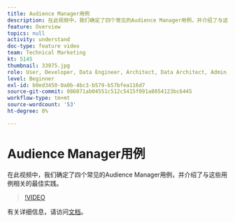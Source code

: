 ```yaml
---
title: Audience Manager用例
description: 在此视频中，我们确定了四个常见的Audience Manager用例，并介绍了与这些用例相关的最佳实践。
feature: Overview
topics: null
activity: understand
doc-type: feature video
team: Technical Marketing
kt: 5145
thumbnail: 33975.jpg
role: User, Developer, Data Engineer, Architect, Data Architect, Admin, Leader
level: Beginner
exl-id: b0ed3450-0a0b-4bc3-b579-b57bfea116d7
source-git-commit: 086071ab04551c512c5415f091a8054123bc6445
workflow-type: tm+mt
source-wordcount: '53'
ht-degree: 0%

---
```


# Audience Manager用例

在此视频中，我们确定了四个常见的Audience Manager用例，并介绍了与这些用例相关的最佳实践。

>[!VIDEO](https://video.tv.adobe.com/v/37272/?quality=12&captions=chi_hans)

有关详细信息，请访问[文档](https://experienceleague.adobe.com/docs/audience-manager/user-guide/aam-home.html?lang=zh-Hans)。
